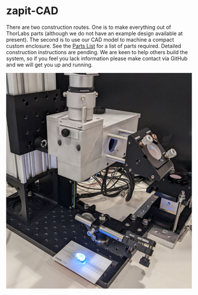# zapit-CAD
There are two construction routes.
One is to make everything out of ThorLabs parts (although we do not have an example design available at present).
The second is to use our CAD model to machine a compact custom enclosure.
See the [Parts List](Parts_List.md) for a list of parts required.
Detailed construction instructions are pending. 
We are keen to help others build the system, so if you feel you lack information please make contact via GitHub and we will get you up and running. 

<img src="https://github.com/Zapit-Optostim/.github/blob/main/zapit_v1_photo.jpg">
